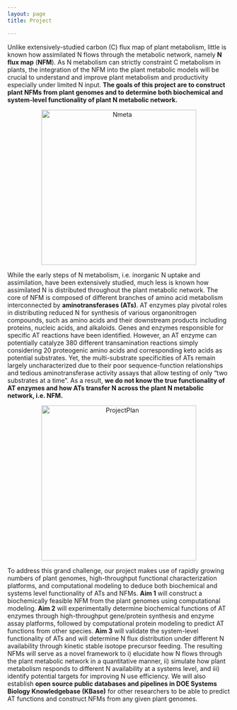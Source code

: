 ```yaml
---
layout: page
title: Project

---
```


Unlike extensively-studied carbon (C) flux map of plant metabolism, little is known how assimilated N flows through the metabolic network, namely **N flux map** (**NFM**). As N metabolism can strictly constraint C metabolism in plants, the integration of the NFM into the plant metabolic models will be crucial to understand and improve plant metabolism and productivity especially under limited N input. **The goals of this project are to construct plant NFMs from plant genomes and to determine both biochemical and system-level functionality of plant N metabolic network.**
<p align='center'>
	<img src="../img/Nmeta.png" alt='Nmeta' height="350px">
</p>

While the early steps of N metabolism, i.e. inorganic N uptake and assimilation, have been extensively studied, much less is known how assimilated N is distributed throughout the plant metabolic network. The core of NFM is composed of different branches of amino acid metabolism interconnected by **aminotransferases (ATs)**. AT enzymes play pivotal roles in distributing reduced N for synthesis of various organonitrogen compounds, such as amino acids and their downstream products including proteins, nucleic acids, and alkaloids. Genes and enzymes responsible for specific AT reactions have been identified. However, an AT enzyme can potentially catalyze 380 different transamination reactions simply considering 20 proteogenic amino acids and corresponding keto acids as potential substrates. Yet, the multi-substrate specificities of ATs remain largely uncharacterized due to their poor sequence-function relationships and tedious aminotransferase activity assays that allow testing of only “two substrates at a time”. As a result, **we do not know the true functionality of AT enzymes and how ATs transfer N across the plant N metabolic network, i.e. NFM.**
<p align='center'>
	<img src="../img/ProjectPlan2.png" alt='ProjectPlan' height="350px">
</p>

To address this grand challenge, our project makes use of rapidly growing numbers of plant genomes, high-throughput functional characterization platforms, and computational modeling to deduce both biochemical and systems level functionality of ATs and NFMs. **Aim 1** will construct a biochemically feasible NFM from the plant genomes using computational modeling. **Aim 2** will experimentally determine biochemical functions of AT enzymes through high-throughput gene/protein synthesis and enzyme assay platforms, followed by computational protein modeling to predict AT functions from other species. **Aim 3** will validate the system-level functionality of ATs and will determine N flux distribution under different N availability through kinetic stable isotope precursor feeding. The resulting NFMs will serve as a novel framework to i) elucidate how N flows through the plant metabolic network in a quantitative manner, ii) simulate how plant metabolism responds to different N availability at a systems level, and iii) identify potential targets for improving N use efficiency. We will also establish **open source public databases and pipelines in DOE Systems Biology Knowledgebase (KBase)** for other researchers to be able to predict AT functions and construct NFMs from any given plant genomes.

